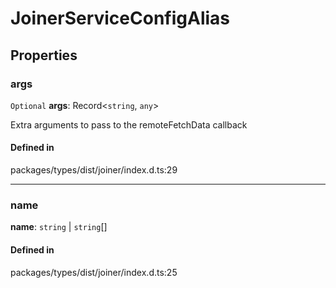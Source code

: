 # JoinerServiceConfigAlias

## Properties

### args

 `Optional` **args**: Record<`string`, `any`\>

Extra arguments to pass to the remoteFetchData callback

#### Defined in

packages/types/dist/joiner/index.d.ts:29

___

### name

 **name**: `string` \| `string`[]

#### Defined in

packages/types/dist/joiner/index.d.ts:25
